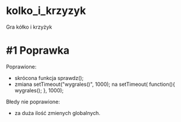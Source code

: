 # kolko_i_krzyzyk
Gra kółko i krzyżyk

# #1 Poprawka

Poprawione:
  - skrócona funkcja sprawdz();
  - zmiana setTimeout("wygrales()", 1000); na setTimeout( function(){ wygrales(); }, 1000);
  

Błedy nie poprawione:
  - za duża ilość zmienych globalnych.
